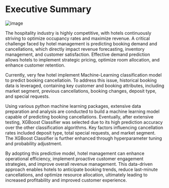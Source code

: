 # Executive Summary
![image](https://github.com/user-attachments/assets/aca2742b-9074-48b8-ae62-19c2822a91aa)

The hospitality industry is highly competitive, with hotels continuously striving to optimize occupancy rates and maximize revenue. A critical challenge faced by hotel management is predicting booking demand and cancellations, which directly impact revenue forecasting, inventory management, and customer satisfaction. Effective demand prediction allows hotels to implement strategic pricing, optimize room allocation, and enhance customer retention.

Currently, very few hotel implement Machine-Learning classification model to predict booking cancellatioin. To address this issue, historical booking data is leveraged, containing key customer and booking attributes, including market segment, previous cancellations, booking changes, deposit type, and special requests.

Using various python machine learning packages, extensive data preparation and analysis are conducted to build a machine learning model capable of predicting booking cancellations. Eventually, after extensive testing, XGBoost Classifier was selected due to its high prediction accuracy over the other classification algorithms. Key factors influencing cancellation rates included deposit type, total special requests, and market segment. The XGBoost Classifier is further enhanced through hyperparameter tuning and probability adjustment.

By adopting this predictive model, hotel management can enhance operational efficiency, implement proactive customer engagement strategies, and improve overall revenue management. This data-driven approach enables hotels to anticipate booking trends, reduce last-minute cancellations, and optimize resource allocation, ultimately leading to increased profitability and improved customer experience.

